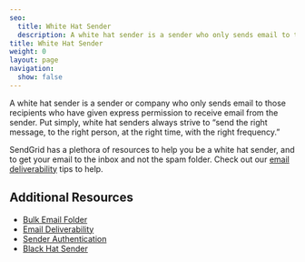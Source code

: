 ```yaml
---
seo:
  title: White Hat Sender
  description: A white hat sender is a sender who only sends email to those recipients who have given them express permission to do so.
title: White Hat Sender
weight: 0
layout: page
navigation:
  show: false
---
```


A white hat sender is a sender or company who only sends email to those recipients who have given express permission to receive email from the sender. Put simply, white hat senders always strive to “send the right message, to the right person, at the right time, with the right frequency.”

SendGrid has a plethora of resources to help you be a white hat sender, and to get your email to the inbox and not the spam folder. Check out our [email deliverability]({{root_url}}/glossary/deliverability/) tips to help.

## Additional Resources

* [Bulk Email Folder]({{root_url}}/glossary/bulk-mail-folder/)
* [Email Deliverability]({{root_url}}/glossary/deliverability/)
* [Sender Authentication]({{root_url}}/glossary/sender-authentication/)
* [Black Hat Sender]({{root_url}}/glossary/black-hat-sender/)
